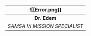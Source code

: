 
|        ![[Error.png]]         |
| :---------------------------: |
|         **Dr. Edem**          |
| *SAMSA VI MISSION SPECIALIST* |
